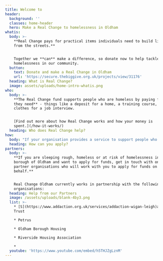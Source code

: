 ```yaml
---
title: Welcome to
header:
  background: ''
  classes: home-header
  hero: Make a Real Change to homelessness in Oldham
whatis:
  body: >-
    **Real Change pays for practical items individuals need to build lives away
    from the streets.**


    Together we **can** make a difference, so donate now to help tackle
    homelessness in our community.
  button:
    text: Donate and make a Real Change in Oldham
    url: 'https://secure.thebiggive.org.uk/projects/view/31176'
  heading: What is Real Change?
  image: assets/uploads/home-intro-whatis.png
who:
  body: >-
    **The Real Change fund supports people who are homeless by paying for items
    they need** - things like a deposit for a home, a training course, or
    clothes for a job interview.


    [Find out more about how Real Change works and how your money is
    spent.](/how-it-works/)
  heading: Who does Real Change help?
how:
  body: "If your organisation provides a service to support people who are homeless in Oldham Borough and you would like to discuss how to become an approved Real Change partner, please contact us at <mailto:info@realchangeoldham.co.uk> or \L[find out more here](/how-to-apply/)."
  heading: How can you apply?
partners:
  body: >-
    **If you are sleeping rough, homeless or at risk of homelessness in the
    borough of Oldham and want to apply for funds, get in touch with one of our
    partner organisations who will work with you to apply for funds on your
    behalf.**


    Real Change Oldham currently works in partnership with the following
    organisations:
  heading: Help from our Partners
  image: /assets/uploads/blank-4by3.png
  list: >-
    * [S](https://www.addaction.org.uk/services/addaction-wigan-leigh)anctuary
    Trust

    * Petrus

    * Oldham Borough Housing

    * Riverside Housing Association

    *
  youtube: 'https://www.youtube.com/embed/h5THJZgLznM'
---
```


